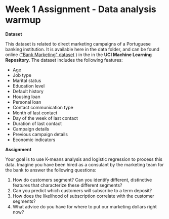 # Week 1 Assignment - Data analysis warmup

**Dataset**

This dataset is related to direct marketing campaigns of a Portuguese banking institution. It is available here in the data folder, and can be found online (["Bank Marketing" dataset](https://archive.ics.uci.edu/ml/datasets/Bank+Marketing) ) in the in the **UCI Machine Learning Repository**.  The dataset includes the following features:

- Age
- Job type
- Marital status
- Education level
- Default history
- Housing loan
- Personal loan
- Contact communication type
- Month of last contact
- Day of the week of last contact
- Duration of last contact
- Campaign details
- Previous campaign details
- Economic indicators

**Assignment**

Your goal is to use K-means analysis and logistic regression to process this data. Imagine you have been hired as a consulant by the marketing team for the bank to answer the following questions:

1. How do customers segment?  Can you identify different, distinctive features that characterize these different segments?
2. Can you predict which customers will subscribe to a term deposit?
3. How does the likelihood of subscription correlate with the customer segments?
4. What advice do you have for where to put our marketing dollars right now?
